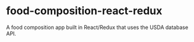 # food-composition-react-redux
A food composition app built in React/Redux that uses the USDA database API.
